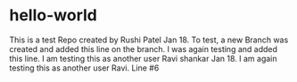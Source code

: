 # hello-world
This is a test Repo created by Rushi Patel Jan 18.
To test, a new Branch was created and added this line on the branch.
I was again testing and added this line.
I am testing this as another user Ravi shankar Jan 18.
I am again testing this as another user Ravi. Line #6
